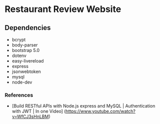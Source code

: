 # Restaurant Review Website 

## Dependencies
* bcrypt 
* body-parser 
* bootstrap 5.0
* dotenv
* easy-livereload
* express
* jsonwebtoken
* mysql 
* node-dev 


### References 
* [Build RESTful APIs with Node.js express and MySQL | Authentication with JWT | In one Video] (https://www.youtube.com/watch?v=WfCJ3sHnLBM)